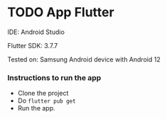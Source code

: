 # TODO App Flutter

IDE: Android Studio

Flutter SDK: 3.7.7

Tested on: Samsung Android device with Android 12

### Instructions to run the app
- Clone the project
- Do `flutter pub get`
- Run the app.

